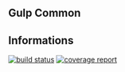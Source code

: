 ## Gulp Common


## Informations
[![build status](https://gitlab.com/seizeions/gulp-common/badges/master/build.svg)](https://gitlab.com/seizeions/gulp-common/commits/master)
[![coverage report](https://gitlab.com/seizeions/gulp-common/badges/master/coverage.svg)](https://gitlab.com/seizeions/gulp-common/commits/master)
